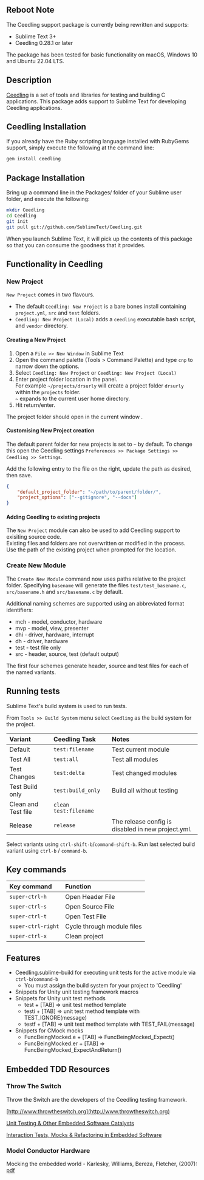 ## Reboot Note
The Ceedling support package is currently being rewritten and supports:
- Sublime Text 3+
- Ceedling 0.28.1 or later

The package has been tested for basic functionality on macOS, Windows 10 and Ubuntu 22.04 LTS.

## Description

[Ceedling](http://throwtheswitch.org/) is a set of tools and libraries for testing and building C applications. This package adds support to Sublime Text for developing Ceedling applications.

## Ceedling Installation

If you already have the Ruby scripting language installed with RubyGems support, simply execute the following at the command line:

```sh
gem install ceedling
```

## Package Installation

Bring up a command line in the Packages/ folder of your Sublime user folder, and execute the following:

```sh
mkdir Ceedling
cd Ceedling
git init
git pull git://github.com/SublimeText/Ceedling.git

```

When you launch Sublime Text, it will pick up the contents of this package so that you can consume the goodness that it provides.

## Functionality in Ceedling

### New Project
`New Project` comes in two flavours.
* The default `Ceedling: New Project` is a bare bones install containing `project.yml`, `src` and `test` folders.
* `Ceedling: New Project (Local)` adds a `ceedling` executable bash script, and `vendor` directory.

#### Creating a New Project
1. Open a `File >> New Window` in Sublime Text
1. Open the command palette (Tools > Command Palette) and type `cnp` to narrow down the options.
1. Select `Ceedling: New Project` or `Ceedling: New Project (Local)`
1. Enter project folder location in the panel.\
For example `~/projects/drsurly` will create a project folder `drsurly` within the `projects` folder.\
`~` expands to the current user home directory.
1. Hit return/enter.

The project folder should open in the current window .

#### Customising New Project creation
The default parent folder for new projects is set to `~` by default.
To change this open the Ceedling settings `Preferences >> Package Settings >> Ceedling >> Settings`.

Add the following entry to the file on the right, update the path as desired, then save.

```JSON
{
    "default_project_folder": "~/path/to/parent/folder/",
    "project_options": ["--gitignore", "--docs"]
}
```



#### Adding Ceedling to existing projects
The `New Project` module can also be used to add Ceedling support to exisiting source code.\
Existing files and folders are not overwritten or modified in the process.\
Use the path of the existing project when prompted for the location.


### Create New Module
The `Create New Module` command now uses paths relative to the project folder.
Specifying `basename` will generate the files `test/test_basename.c`, `src/basename.h` and `src/basename.c` by default.

Additional naming schemes are supported using an abbreviated format identifiers:

* mch - model, conductor, hardware
* mvp - model, view, presenter
* dhi - driver, hardware, interrupt
* dh - driver, hardware
* test - test file only
* src - header, source, test (default output)

The first four schemes generate header, source and test files for each of the named variants.

## Running tests
Sublime Text's build system is used to run tests.

From `Tools >> Build System` menu select `Ceedling` as the build system for the project.

| Variant | Ceedling Task | Notes |
|:--|:--|:--|
| Default | `test:filename` | Test current module|
| Test All | `test:all` | Test all modules|
| Test Changes | `test:delta` | Test changed modules |
| Test Build only | `test:build_only`  | Build all without testing |
| Clean and Test file | `clean test:filename` | |
| Release | `release` | The release config is disabled in new project.yml. |

Select variants using `ctrl-shift-b`/`command-shift-b`.
Run last selected build variant using `ctrl-b` / `command-b`.


## Key commands
| Key command | Function |
|:--|:--|
|`super-ctrl-h` | Open Header File |
|`super-ctrl-s` | Open Source File |
|`super-ctrl-t` | Open Test File |
|`super-ctrl-right` | Cycle through module files |
|`super-ctrl-x` |  Clean project |


## Features
* Ceedling.sublime-build for executing unit tests for the active module via `ctrl-b`/`command-b`
    * You must assign the build system for your project to 'Ceedling'
* Snippets for Unity unit testing framework macros
* Snippets for Unity unit test methods
	* test + [TAB] => unit test method template
	* testi + [TAB] => unit test method template with TEST_IGNORE(message)
	* testf + [TAB] => unit test method template with TEST_FAIL(message)
* Snippets for CMock mocks
    * FuncBeingMocked.e + [TAB] => FuncBeingMocked_Expect(<parameters>)
    * FuncBeingMocked.er + [TAB] => FuncBeingMocked_ExpectAndReturn(<parameters>)

## Embedded TDD Resources
### Throw The Switch

Throw the Switch are the developers of the Ceedling testing framework.

[http://www.throwtheswitch.org](http://www.throwtheswitch.org)

[Unit Testing & Other Embedded Software Catalysts](https://www.udemy.com/course/unit-testing-and-other-embedded-software-catalysts/)

[Interaction Tests, Mocks & Refactoring in Embedded Software](https://www.udemy.com/course/interaction-tests-mocks-and-refactoring-in-embedded-c/)


### Model Conductor Hardware
Mocking the embedded world - Karlesky, Williams, Bereza, Fletcher, (2007): [pdf](https://www.researchgate.net/profile/Michael-Karlesky/publication/228711578_Mocking_the_embedded_world_Test-driven_development_continuous_integration_and_design_patterns/links/5512b1c80cf20bfdad51c6b4/Mocking-the-embedded-world-Test-driven-development-continuous-integration-and-design-patterns.pdf)

